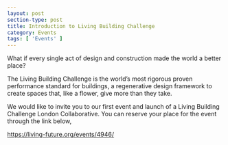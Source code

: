 ```yaml
---
layout: post
section-type: post
title: Introduction to Living Building Challenge
category: Events
tags: [ 'Events' ]
---
```

What if every single act of design and construction made the world a better place?

The Living Building Challenge is the world’s most rigorous proven performance standard for buildings, a regenerative design framework to create spaces that, like a flower, give more than they take.

We would like to invite you to our first event and launch of a Living Building Challenge London Collaborative. You can reserve your place for the event through the link below,

https://living-future.org/events/4946/
